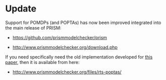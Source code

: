# Update

Support for POMDPs (and POPTAs) has now been improved integrated into the main release of PRISM:

* https://github.com/prismmodelchecker/prism

* http://www.prismmodelchecker.org/download.php

If you need specifically need the old implementation developed
for [this paper](http://www.prismmodelchecker.org/bibitem.php?key=NPZ17),
then it is available from here:

* http://www.prismmodelchecker.org/files/rts-poptas/
